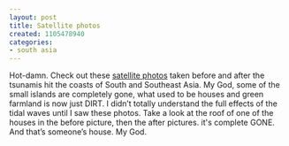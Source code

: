 ```yaml
---
layout: post
title: Satellite photos
created: 1105478940
categories:
- south asia
---
```

Hot-damn. Check out these [satellite photos](http://homepage.mac.com/demark/tsunami/1.html) taken before and after the tsunamis hit the coasts of South and Southeast Asia. My God, some of the small islands are completely gone, what used to be houses and green farmland is now just DIRT. I didn’t totally understand the full effects of the tidal waves until I saw these photos. Take a look at the roof of one of the houses in the before picture, then the after pictures. it's complete GONE. And that’s someone’s house. My God.
